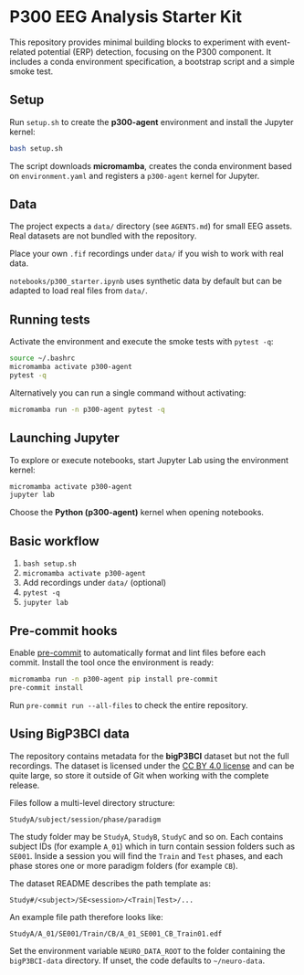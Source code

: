 # P300 EEG Analysis Starter Kit

This repository provides minimal building blocks to experiment with event-related potential (ERP) detection, focusing on the P300 component. It includes a conda environment specification, a bootstrap script and a simple smoke test.

## Setup

Run `setup.sh` to create the **p300-agent** environment and install the Jupyter kernel:

```bash
bash setup.sh
```

The script downloads **micromamba**, creates the conda environment based on `environment.yaml` and registers a `p300-agent` kernel for Jupyter.

## Data

The project expects a `data/` directory (see `AGENTS.md`) for small EEG assets.
Real datasets are not bundled with the repository.

Place your own `.fif` recordings under `data/` if you wish to work with real data.

`notebooks/p300_starter.ipynb` uses synthetic data by default but can be adapted
to load real files from `data/`.

## Running tests

Activate the environment and execute the smoke tests with `pytest -q`:

```bash
source ~/.bashrc
micromamba activate p300-agent
pytest -q
```

Alternatively you can run a single command without activating:

```bash
micromamba run -n p300-agent pytest -q
```

## Launching Jupyter

To explore or execute notebooks, start Jupyter Lab using the environment kernel:

```bash
micromamba activate p300-agent
jupyter lab
```

Choose the **Python (p300-agent)** kernel when opening notebooks.

## Basic workflow

1. `bash setup.sh`
2. `micromamba activate p300-agent`
3. Add recordings under `data/` (optional)
4. `pytest -q`
5. `jupyter lab`

## Pre-commit hooks

Enable [pre-commit](https://pre-commit.com/) to automatically format and lint
files before each commit. Install the tool once the environment is ready:

```bash
micromamba run -n p300-agent pip install pre-commit
pre-commit install
```

Run `pre-commit run --all-files` to check the entire repository.

## Using BigP3BCI data

The repository contains metadata for the **bigP3BCI** dataset but not the full
recordings. The dataset is licensed under the [CC BY 4.0 license](data/bigp3bci-an-open-diverse-and-machine-learning-ready-p300-based-brain-computer-interface-dataset-1.0.0/LICENSE.txt) and can be quite large,
so store it outside of Git when working with the complete release.

Files follow a multi-level directory structure:

```
StudyA/subject/session/phase/paradigm
```

The study folder may be `StudyA`, `StudyB`, `StudyC` and so on. Each contains
subject IDs (for example `A_01`) which in turn contain session folders such as
`SE001`. Inside a session you will find the `Train` and `Test` phases, and each
phase stores one or more paradigm folders (for example `CB`).

The dataset README describes the path template as:

```
Study#/<subject>/SE<session>/<Train|Test>/...
```

An example file path therefore looks like:

```
StudyA/A_01/SE001/Train/CB/A_01_SE001_CB_Train01.edf
```

Set the environment variable `NEURO_DATA_ROOT` to the folder containing the
`bigP3BCI-data` directory. If unset, the code defaults to `~/neuro-data`.

